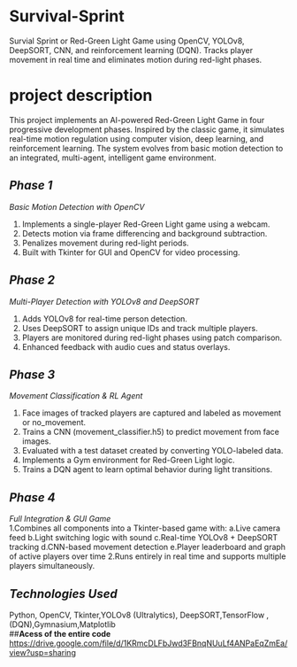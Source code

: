 # Survival-Sprint
Survial Sprint or Red-Green Light Game using OpenCV, YOLOv8, DeepSORT, CNN, and reinforcement learning (DQN). Tracks player movement in real time and eliminates motion during red-light phases.<br>
# project description<br>
This project implements an AI-powered Red-Green Light Game in four progressive development phases. Inspired by the classic game, it simulates real-time motion regulation using computer vision, deep learning, and reinforcement learning. The system evolves from basic motion detection to an integrated, multi-agent, intelligent game environment.<br>
## *Phase 1* <br>
*Basic Motion Detection with OpenCV*<br>
1. Implements a single-player Red-Green Light game using a webcam.
2. Detects motion via frame differencing and background subtraction.
3. Penalizes movement during red-light periods.
4. Built with Tkinter for GUI and OpenCV for video processing.<br>
## *Phase 2*
*Multi-Player Detection with YOLOv8 and DeepSORT*
1. Adds YOLOv8 for real-time person detection.
2. Uses DeepSORT to assign unique IDs and track multiple players.
3. Players are monitored during red-light phases using patch comparison.
4. Enhanced feedback with audio cues and status overlays.<br>
## *Phase 3*<br>
*Movement Classification & RL Agent*<br>
1. Face images of tracked players are captured and labeled as movement or no_movement.
2. Trains a CNN (movement_classifier.h5) to predict movement from face images.
3. Evaluated with a test dataset created by converting YOLO-labeled data.
4. Implements a Gym environment for Red-Green Light logic.
5. Trains a DQN agent to learn optimal behavior during light transitions.<br>
## *Phase 4*<br>
*Full Integration & GUI Game*<br>
1.Combines all components into a Tkinter-based game with:
    a.Live camera feed
    b.Light switching logic with sound
    c.Real-time YOLOv8 + DeepSORT tracking
    d.CNN-based movement detection
    e.Player leaderboard and graph of active players over time
2.Runs entirely in real time and supports multiple players simultaneously.<br>
## *Technologies Used*<br>
Python, OpenCV, Tkinter,YOLOv8 (Ultralytics), DeepSORT,TensorFlow ,(DQN),Gymnasium,Matplotlib <br>
##**Acess of the entire code**<br>
https://drive.google.com/file/d/1KRmcDLFbJwd3FBnqNUuLf4ANPaEqZmEa/view?usp=sharing
